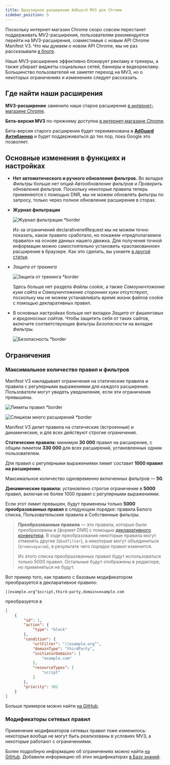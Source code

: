 ```yaml
---
title: Браузерное расширение AdGuard MV3 для Chrome
sidebar_position: 5
---
```


Поскольку интернет-магазин Chrome скоро совсем перестанет поддерживать MV2-расширения, пользователям рекомендуется перейти на MV3-расширения, совместимые с новым API Chrome Manifest V3. Что мы думаем о новом API Chrome, мы не раз рассказывали [в блоге](https://adguard.com/ru/blog/tag/manifest-v3.html).

Наше MV3-расширение эффективно блокирует рекламу и трекеры, а также убирает виджеты социальных сетей, баннеры и видеорекламу. Большинство пользователей не заметят переход на MV3, но о некоторых ограничениях и изменениях следует рассказать.

## Где найти наши расширения

**MV3-расширение** заменило наше старое расширение [в интернет-магазине Chrome](https://chromewebstore.google.com/detail/adguard-adblocker/bgnkhhnnamicmpeenaelnjfhikgbkllg).

**Бета-версия MV3** по-прежнему доступна [в интернет-магазине Chrome](https://chromewebstore.google.com/detail/adguard-adblocker-mv3-exp/apjcbfpjihpedihablmalmbbhjpklbdf).

Бета-версия старого расширения будет переименована в [**AdGuard Антибаннер**](https://chromewebstore.google.com/detail/adguard-adblocker-beta/gfggjaccafhcbfogfkogggoepomehbjl) и будет поддерживаться до тех пор, пока Google это позволяет.

## Основные изменения в функциях и настройках

- **Нет автоматического и ручного обновления фильтров.** Во вкладке _Фильтры_ больше нет опций _Автообновление фильтров_ и _Проверить обновления фильтров_. Поскольку некоторые правила теперь применяются с помощью DNR, мы не можем обновлять фильтры по запросу, только через полное обновление расширения в сторах.

- **Журнал фильтрации**

    ![Журнал фильтрации \*border](https://cdn.adtidy.org/content/blog/mv3/new/log.png)

    Из-за ограничений declarativenetRequest мы не можем точно показать, какое правило сработало, но покажем «предполагаемое правило» на основе данных нашего движка. Для получения точной информации можно самостоятельно установить «распакованное» расширение в браузере. Как это сделать, вы узнаете [в другой статье](/adguard-browser-extension/solving-problems/debug-rules/).

- _Защита от трекинга_

    ![Защита от трекинга \*border](https://cdn.adtidy.org/content/blog/mv3/new/tracking_screen.png)

    Здесь больше нет раздела _Файлы cookie_, а также _Самоуничтожение куки сайта_ и _Самоуничтожение сторонних куки_ отсутствуют, поскольку мы не можем устанавливать время жизни файлов cookie с помощью декларативных правил.

- В основных настройках больше нет вкладки _Защита от фишинговых и вредоносных сайтов_. Чтобы защитить себя от таких сайтов, включите соответствующие фильтры _Безопасности_ на вкладке _Фильтры_.

    ![Безопасность \*border](https://cdn.adtidy.org/content/blog/mv3/new/security.png)

## Ограничения

### Максимальное количество правил и фильтров

Manifest V3 накладывает ограничения на статические правила и правила с регулярными выражениями для каждого расширения. Пользователи могут увидеть уведомления, если эти ограничения превышены.

![Лимиты правил \*border](https://cdn.adtidy.org/content/blog/new/rulelimits.png)

![Слишком много расширений \*border](https://cdn.adtidy.org/content/blog/new/other_extension.png)

Manifest V3 делит правила на статические (встроенные) и динамические, и для всех действуют строгие ограничения.

**Статические правила:** минимум **30 000** правил на расширение, с общим лимитом **330 000** для всех расширений, установленных одним пользователем.

Для правил с регулярными выражениями лимит составит **1000 правил на расширение**.

Максимальное количество одновременно включенных фильтров — **50**.

**Динамические правила:** установлено строгое ограничение в **5000** правил, включая не более 1000 правил с регулярными выражениями.

Если этот лимит превышен, будут применены только **5000 преобразованных правил** в следующем порядке: правила Белого списка, Пользовательские правила и Собственные фильтры.

> **Преобразованные правила** — это правила, которые были преобразованы
> в \[формат DNR] с помощью [декларативного конвертера][github-declarative-converter].
> В ходе преобразования некоторые правила могут отменять другие (`$badfilter`), а некоторые могут объединиться (`$removeparam`), в результате чего порядок правил изменится.
>
> Из этого списка преобразованных правил будут использоваться только 5000 правил. Остальные будут отображены в редакторе, но применяться не будут.

Вот пример того, как правило с базовым модификатором преобразуется в декларативное правило:

```adblock
||example.org^$script,third-party,domain=example.com
```

преобразуется в

```json
[
    {
        "id": 1,
        "action": {
            "type": "block"
        },
        "condition": {
            "urlFilter": "||example.org^",
            "domainType": "thirdParty",
            "initiatorDomains": [
                "example.com"
            ],
            "resourceTypes": [
                "script"
            ]
        },
        "priority": 302
    }
]
```

Больше примеров можно найти [на GitHub][github-declarative-converter-examples].

### Модификаторы сетевых правил

Применение модификаторов сетевых правил тоже изменилось: некоторые вообще не могут быть реализованы в условиях MV3, а некоторые работают с ограничениями.

Более подробную информацию об ограничениях можно найти [на GitHub][github-declarative-converter].
Добавили информацию об этих модификаторах [в Базу знаний](/general/ad-filtering/create-own-filters).

[DNR format]: https://developer.chrome.com/docs/extensions/reference/api/declarativeNetRequest#build-rules
[github-declarative-converter]: https://github.com/AdguardTeam/tsurlfilter/tree/master/packages/tsurlfilter/src/rules/declarative-converter#table-of-contents
[github-declarative-converter-examples]: https://github.com/AdguardTeam/tsurlfilter/tree/master/packages/tsurlfilter/src/rules/declarative-converter#basic-examples
